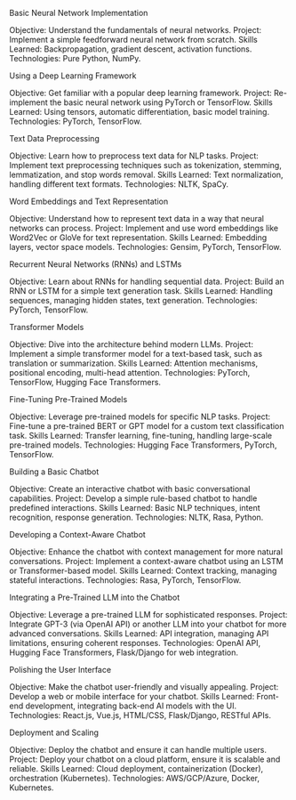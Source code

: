 Basic Neural Network Implementation

Objective: Understand the fundamentals of neural networks.
Project: Implement a simple feedforward neural network from scratch.
Skills Learned: Backpropagation, gradient descent, activation functions.
Technologies: Pure Python, NumPy.

Using a Deep Learning Framework

Objective: Get familiar with a popular deep learning framework.
Project: Re-implement the basic neural network using PyTorch or TensorFlow.
Skills Learned: Using tensors, automatic differentiation, basic model training.
Technologies: PyTorch, TensorFlow.

Text Data Preprocessing

Objective: Learn how to preprocess text data for NLP tasks.
Project: Implement text preprocessing techniques such as tokenization, stemming, lemmatization, and stop words removal.
Skills Learned: Text normalization, handling different text formats.
Technologies: NLTK, SpaCy.

Word Embeddings and Text Representation

Objective: Understand how to represent text data in a way that neural networks can process.
Project: Implement and use word embeddings like Word2Vec or GloVe for text representation.
Skills Learned: Embedding layers, vector space models.
Technologies: Gensim, PyTorch, TensorFlow.

Recurrent Neural Networks (RNNs) and LSTMs

Objective: Learn about RNNs for handling sequential data.
Project: Build an RNN or LSTM for a simple text generation task.
Skills Learned: Handling sequences, managing hidden states, text generation.
Technologies: PyTorch, TensorFlow.

Transformer Models

Objective: Dive into the architecture behind modern LLMs.
Project: Implement a simple transformer model for a text-based task, such as translation or summarization.
Skills Learned: Attention mechanisms, positional encoding, multi-head attention.
Technologies: PyTorch, TensorFlow, Hugging Face Transformers.

Fine-Tuning Pre-Trained Models

Objective: Leverage pre-trained models for specific NLP tasks.
Project: Fine-tune a pre-trained BERT or GPT model for a custom text classification task.
Skills Learned: Transfer learning, fine-tuning, handling large-scale pre-trained models.
Technologies: Hugging Face Transformers, PyTorch, TensorFlow.

Building a Basic Chatbot

Objective: Create an interactive chatbot with basic conversational capabilities.
Project: Develop a simple rule-based chatbot to handle predefined interactions.
Skills Learned: Basic NLP techniques, intent recognition, response generation.
Technologies: NLTK, Rasa, Python.

Developing a Context-Aware Chatbot

Objective: Enhance the chatbot with context management for more natural conversations.
Project: Implement a context-aware chatbot using an LSTM or Transformer-based model.
Skills Learned: Context tracking, managing stateful interactions.
Technologies: Rasa, PyTorch, TensorFlow.

Integrating a Pre-Trained LLM into the Chatbot

Objective: Leverage a pre-trained LLM for sophisticated responses.
Project: Integrate GPT-3 (via OpenAI API) or another LLM into your chatbot for more advanced conversations.
Skills Learned: API integration, managing API limitations, ensuring coherent responses.
Technologies: OpenAI API, Hugging Face Transformers, Flask/Django for web integration.

Polishing the User Interface

Objective: Make the chatbot user-friendly and visually appealing.
Project: Develop a web or mobile interface for your chatbot.
Skills Learned: Front-end development, integrating back-end AI models with the UI.
Technologies: React.js, Vue.js, HTML/CSS, Flask/Django, RESTful APIs.

Deployment and Scaling

Objective: Deploy the chatbot and ensure it can handle multiple users.
Project: Deploy your chatbot on a cloud platform, ensure it is scalable and reliable.
Skills Learned: Cloud deployment, containerization (Docker), orchestration (Kubernetes).
Technologies: AWS/GCP/Azure, Docker, Kubernetes.